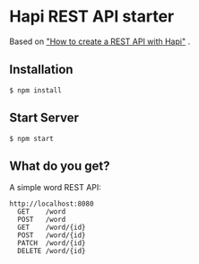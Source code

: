 # Hapi REST API starter

Based on ["How to create a REST API with Hapi"](http://blog.webkid.io/how-to-create-a-rest-api-with-hapi/) .

## Installation

```
$ npm install
```

## Start Server

```
$ npm start
```

## What do you get?

A simple word REST API:

```
http://localhost:8080
  GET    /word                         
  POST   /word                         
  GET    /word/{id}                    
  POST   /word/{id}                    
  PATCH  /word/{id}                    
  DELETE /word/{id}  
```
